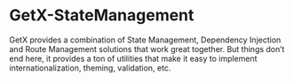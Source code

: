 # GetX-StateManagement
GetX provides a combination of State Management, Dependency Injection and Route Management solutions that work great together. But things don’t end here, it provides a ton of utilities that make it easy to implement internationalization, theming, validation, etc.
